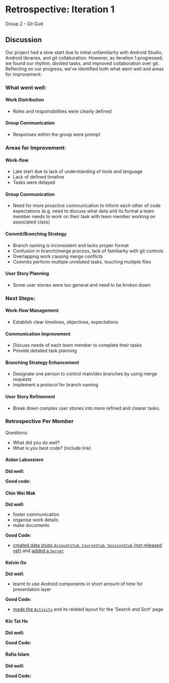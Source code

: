 # Retrospective: Iteration 1

Group 2 - Git Gud

## Discussion

Our project had a slow start due to initial unfamiliarity with Android Studio, Android libraries, and git collaboration. However, as iteration 1 progressed, we found our rhythm, divided tasks, and improved collaboration over git. Reflecting on our progress, we've identified both what went well and areas for improvement:


### What went well:

#### Work Distribution

- Roles and responsibilities were clearly defined

#### Group Communication

- Responses within the group were prompt

### Areas for Improvement:

#### Work-flow

- Late start due to lack of understanding of tools and language
- Lack of defined timeline
- Tasks were delayed

#### Group Communication

- Need for more proactive communication to inform each other of code expectations (e.g. need to discuss what data and its format a team member needs to work on their task with team member working on associated class)

#### Commit/Branching Strategy

- Branch naming is inconsistent and lacks proper format
- Confusion in branch/merge process, lack of familiarity with git controls
- Overlapping work causing merge conflicts
- Commits perform multiple unrelated tasks, touching multiple files

#### User Story Planning

- Some user stories were too general and need to be broken down

### Next Steps:

#### Work-flow Management

- Establish clear timelines, objectives, expectations

#### Communication Improvement

- Discuss needs of each team member to complete their tasks
- Provide detailed task planning

#### Branching Strategy Enhancement

- Designate one person to control main/dev branches by using merge requests
- Implement a protocol for branch naming

#### User Story Refinement

- Break down complex user stories into more refined and clearer tasks.


### Retrospective Per Member

Questions: 
- What did you do well?
- What is you best code? (include link)

#### Aidan Labossiere

**Did well:**

**Good code:**


#### Chin Wei Mak

**Did well:**
- foster communication
- organise work details
- make documents

**Good Code:**
- [created data stubs `Accountstub`, `CourseStub`, `SessionStub` (not released yet)](https://code.cs.umanitoba.ca/comp3350-winter2024/git-gud-a02-2/-/commit/8f2dd5646f7682c042ef3b4f945363a68bcfd0cf) and [added a `Server`](https://code.cs.umanitoba.ca/comp3350-winter2024/git-gud-a02-2/-/blob/main/app/src/main/java/comp3350/teachreach/logic/Server.java?ref_type=heads)

#### Kelvin Oo

**Did well:**
- learnt to use Android components in short amount of time for presentation layer

**Good Code:**
- [made the `Activity`](https://code.cs.umanitoba.ca/comp3350-winter2024/git-gud-a02-2/-/blob/6e50b5152d55248325c22e0aed1589a2702c2ae7/app/src/main/java/comp3350/teachreach/presentation/SearchActivity.java) and its related layout for the 'Search and Sort' page


#### Kin Tat Ho

**Did well:**

**Good Code:**


#### Rafia Islam

**Did well:**

**Good Code:**

